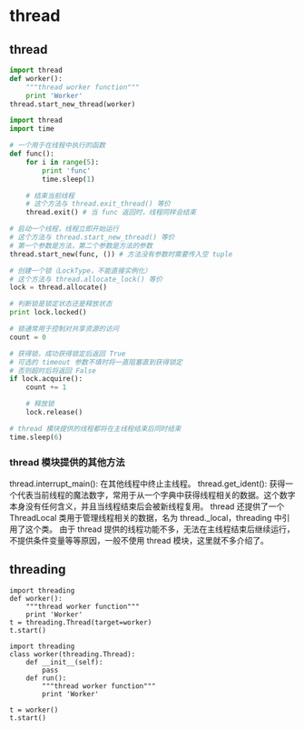 # thread
## thread
```python
import thread
def worker():
    """thread worker function"""
    print 'Worker'
thread.start_new_thread(worker)
```

```python
import thread
import time

# 一个用于在线程中执行的函数
def func():
    for i in range(5):
        print 'func'
        time.sleep(1)

    # 结束当前线程
    # 这个方法与 thread.exit_thread() 等价
    thread.exit() # 当 func 返回时，线程同样会结束

# 启动一个线程，线程立即开始运行
# 这个方法与 thread.start_new_thread() 等价
# 第一个参数是方法，第二个参数是方法的参数
thread.start_new(func, ()) # 方法没有参数时需要传入空 tuple

# 创建一个锁（LockType，不能直接实例化）
# 这个方法与 thread.allocate_lock() 等价
lock = thread.allocate()

# 判断锁是锁定状态还是释放状态
print lock.locked()

# 锁通常用于控制对共享资源的访问
count = 0

# 获得锁，成功获得锁定后返回 True
# 可选的 timeout 参数不填时将一直阻塞直到获得锁定
# 否则超时后将返回 False
if lock.acquire():
    count += 1

    # 释放锁
    lock.release()

# thread 模块提供的线程都将在主线程结束后同时结束
time.sleep(6)
```
### thread 模块提供的其他方法
thread.interrupt_main(): 在其他线程中终止主线程。
thread.get_ident(): 获得一个代表当前线程的魔法数字，常用于从一个字典中获得线程相关的数据。这个数字本身没有任何含义，并且当线程结束后会被新线程复用。
thread 还提供了一个 ThreadLocal 类用于管理线程相关的数据，名为 thread._local，threading 中引用了这个类。
由于 thread 提供的线程功能不多，无法在主线程结束后继续运行，不提供条件变量等等原因，一般不使用 thread 模块，这里就不多介绍了。

## threading
```
import threading
def worker():
    """thread worker function"""
    print 'Worker'
t = threading.Thread(target=worker)
t.start()

import threading
class worker(threading.Thread):
    def __init__(self):
        pass
    def run():
        """thread worker function"""
        print 'Worker'

t = worker()
t.start()

```
